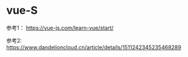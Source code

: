 # vue-S
参考1： https://vue-js.com/learn-vue/start/

参考2: https://www.dandelioncloud.cn/article/details/1511242345235468289
